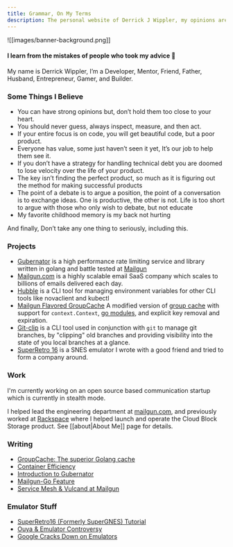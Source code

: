 ```yaml
---
title: Grammar, On My Terms
description: The personal website of Derrick J Wippler, my opinions are my own and are likely insane and incomprehensible. Enter at your own risk
---
```

![[images/banner-background.png]]
#### I learn from the mistakes of people who took my advice 🤣
My name is Derrick Wippler, I’m a Developer, Mentor, Friend, Father, Husband, Entrepreneur, Gamer, and Builder.

### Some Things I Believe
* You can have strong opinions but, don’t hold them too close to your heart.
* You should never guess, always inspect, measure, and then act.
* If your entire focus is on code, you will get beautiful code, but a poor product.
*  Everyone has value, some just haven’t seen it yet, It’s our job to help them see it.
* If you don’t have a strategy for handling technical debt you are doomed to lose velocity over the life of your product.
* The key isn’t finding the perfect product, so much as it is figuring out the method for making successful products
* The point of a debate is to argue a position, the point of a conversation is to exchange ideas. One is productive, 
  the other is not. Life is too short to argue with those who only wish to debate, but not educate
*  My favorite childhood memory is my back not hurting

And finally, Don’t take any one thing to seriously, including this.

### Projects
* [Gubernator](https://github.com/mailgun/gubernator) is a high performance rate limiting service and library written in golang and battle tested at [Mailgun](https://mailgun.com)
* [Mailgun.com](https://mailgun.com) is a highly scalable email SaaS company which scales to billions of emails delivered each day.
* [Hubble](https://github.com/thrawn01/hubble) is a CLI tool for managing environment variables for other CLI tools like novaclient and kubectl
* [Mailgun Flavored GroupCache](https://github.com/mailgun/groupcache) A modified version of [group cache](https://github.com/golang/groupcache) with support for `context.Context`, [go modules](https://github.com/golang/go/wiki/Modules), and explicit key removal and expiration. 
* [Git-clip](https://github.com/thrawn01/clip) is a CLI tool used in conjunction with `git` to manage git branches, by "clipping" old branches and providing visibility into the state of you local branches at a glance.
* [SuperRetro 16](https://play.google.com/store/apps/details?id=com.neutronemulation.super_retro_16) is a SNES emulator I wrote with a good friend and tried to form a company around.

### Work
I'm currently working on an open source based communication startup which is currently in stealth mode.

I helped lead the engineering department at [mailgun.com](https://mailgun.com), and previously worked at [Rackspace](https://rackspace.com) where I helped launch and operate the Cloud Block Storage product. See [[about|About Me]] page for details.

### Writing
* [GroupCache: The superior Golang cache](https://www.mailgun.com/blog/it-and-engineering/golangs-superior-cache-solution-memcached-redis/)
* [Container Efficiency](https://www.mailgun.com/blog/it-and-engineering/container-development-and-efficiency/)
* [Introduction to Gubernator](https://www.mailgun.com/blog/it-and-engineering/gubernator-cloud-native-distributed-rate-limiting-microservices/)
* [Mailgun-Go Feature](https://www.mailgun.com/blog/email/delivering-html-emails-mailgun-go/)
* [Service Mesh & Vulcand at Mailgun](https://www.mailgun.com/blog/product/how-and-why-we-adopted-service-mesh-with-vulcand-and-nginx/)

### Emulator Stuff
* [SuperRetro16 (Formerly SuperGNES) Tutorial](https://www.youtube.com/watch?v=78ArKk2QZTM)
* [Ouya & Emulator Controversy](https://kotaku.com/ouya-tries-to-dispel-fears-that-the-consoles-nintendo-458745016)
* [Google Cracks Down on Emulators](https://venturebeat.com/games/google-emulator-ban-games/)

